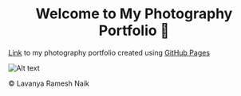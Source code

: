 <h1 align="center">Welcome to My Photography Portfolio 👋</h1>
<p>
</p>


[Link](https://lav30.github.io/photography/) to my photography portfolio created using [GitHub Pages](https://pages.github.com)


![Alt text](Images/04873442-6880-4380-BBF5-DFE1290CFBAC_1_201_a.jpeg)


© Lavanya Ramesh Naik
